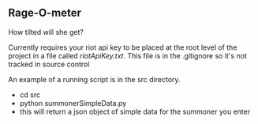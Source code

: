 ## Rage-O-meter
How tilted will she get?

Currently requires your riot api key to be placed at the root level of the project in a file called *riotApiKey.txt*. This file is in the .gitignore so it's not tracked in source control  

An example of a running script is in the src directory.  
- cd src  
- python summonerSimpleData.py  
- this will return a json object of simple data for the summoner you enter  

